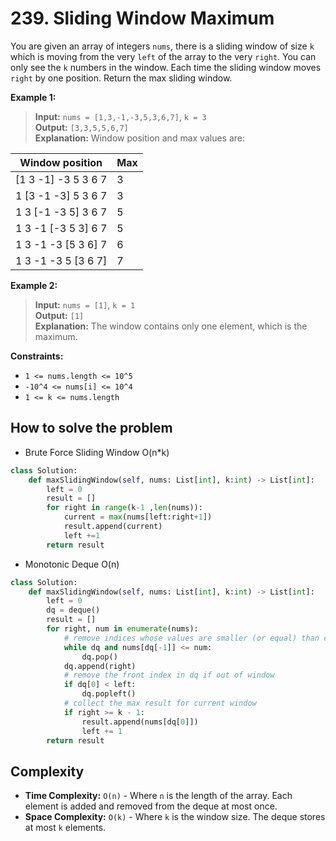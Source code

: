 # 239. Sliding Window Maximum

<Badge type="danger" text="Hard" /> [<Badge type="info" text="LeetCode" />](https://leetcode.com/problems/sliding-window-maximum/)

You are given an array of integers `nums`, there is a sliding window of size `k` which is moving from the very `left` of the array to the very `right`. You can only see the `k` numbers in the window. Each time the sliding window moves `right` by one position. Return the max sliding window.

**Example 1:**
> **Input:** `nums = [1,3,-1,-3,5,3,6,7]`, `k = 3`  
> **Output:** `[3,3,5,5,6,7]`  
> **Explanation:** Window position and max values are:

| Window position | Max |
|----------------|-----|
| [1  3  -1] -3  5  3  6  7 | 3 |
| 1 [3  -1  -3] 5  3  6  7 | 3 |
| 1  3 [-1  -3  5] 3  6  7 | 5 |
| 1  3  -1 [-3  5  3] 6  7 | 5 |
| 1  3  -1  -3 [5  3  6] 7 | 6 |
| 1  3  -1  -3  5 [3  6  7] | 7 |

**Example 2:**
> **Input:** `nums = [1]`, `k = 1`  
> **Output:** `[1]`  
> **Explanation:** The window contains only one element, which is the maximum.

**Constraints:**
- `1 <= nums.length <= 10^5`
- `-10^4 <= nums[i] <= 10^4`
- `1 <= k <= nums.length`


## How to solve the problem

- Brute Force Sliding Window O(n*k)

```python
class Solution:
    def maxSlidingWindow(self, nums: List[int], k:int) -> List[int]:
        left = 0
        result = []
        for right in range(k-1 ,len(nums)):
            current = max(nums[left:right+1])
            result.append(current)
            left +=1
        return result
```

- Monotonic Deque O(n)

```python
class Solution:
    def maxSlidingWindow(self, nums: List[int], k:int) -> List[int]:
        left = 0
        dq = deque()
        result = []
        for right, num in enumerate(nums):
            # remove indices whose values are smaller (or equal) than current num
            while dq and nums[dq[-1]] <= num:
                dq.pop()
            dq.append(right)
            # remove the front index in dq if out of window
            if dq[0] < left:
                dq.popleft()
            # collect the max result for current window
            if right >= k - 1:
                result.append(nums[dq[0]])
                left += 1
        return result
```
## Complexity
- **Time Complexity:** `O(n)` - Where `n` is the length of the array. Each element is added and removed from the deque at most once.
- **Space Complexity:** `O(k)` - Where `k` is the window size. The deque stores at most `k` elements.